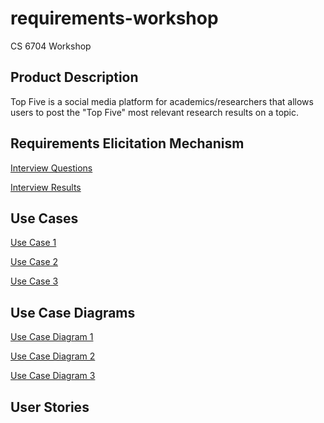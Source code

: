# requirements-workshop
CS 6704 Workshop

## Product Description
Top Five is a social media platform for academics/researchers that allows users to post the "Top Five" most relevant research results on a topic.

## Requirements Elicitation Mechanism
[Interview Questions](/docs/interview.md)

[Interview Results](/docs/interview_results.md)

## Use Cases
[Use Case 1](/docs/use_case_post_top_five.md)

[Use Case 2](/docs/use_case_post_reply.md)

[Use Case 3](/docs/use_case_platform_linking.md)

## Use Case Diagrams

[Use Case Diagram 1](/resources/post.svg)

[Use Case Diagram 2](/resources/reply.svg)

[Use Case Diagram 3](/resources/linking.svg)

## User Stories
